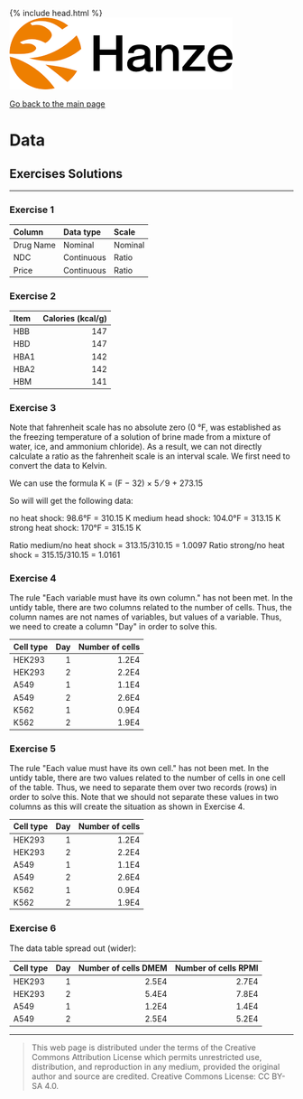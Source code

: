 {% include head.html %}
![Hanze](../hanze/hanze.png)

[Go back to the main page](../index.md)


# Data

## Exercises Solutions

---

### Exercise 1

|Column           |Data type       |Scale            |
|:----------------|:---------------|:----------------|
|Drug Name        |Nominal         |Nominal          |
|NDC              |Continuous      |Ratio            |
|Price            |Continuous      |Ratio            |


### Exercise 2

|Item             |Calories (kcal/g)|
|:----------------|----------------:|
|HBB              |147              |
|HBD              |147              |
|HBA1             |142              |
|HBA2             |142              |
|HBM              |141              |


### Exercise 3

Note that fahrenheit scale has no absolute zero (0 °F, was established as the freezing temperature of a solution of brine made from a mixture of water, ice, and ammonium chloride). As a result, we can not directly calculate a ratio as the fahrenheit scale is an interval scale. We first need to convert the data to Kelvin.

We can use the formula K = (F − 32) × 5 ⁄ 9 + 273.15

So will will get the following data:

no heat shock: 98.6°F = 310.15 K
medium head shock: 104.0°F = 313.15 K
strong heat shock: 170°F = 315.15 K

Ratio medium/no heat shock = 313.15/310.15 = 1.0097
Ratio strong/no heat shock = 315.15/310.15 = 1.0161

### Exercise 4

The rule "Each variable must have its own column." has not been met. In the untidy table, there are two columns related to the number of cells. Thus, the column names are not names of variables, but values of a variable. Thus, we need to create a column "Day" in order to solve this.

|Cell type      |Day |Number of cells|
|:--------------|---:|--------------:|
|HEK293         |1   |1.2E4          |
|HEK293         |2   |2.2E4          |
|A549           |1   |1.1E4          |
|A549           |2   |2.6E4          |
|K562           |1   |0.9E4          |
|K562           |2   |1.9E4          |

### Exercise 5

The rule "Each value must have its own cell." has not been met. In the untidy table, there are two values related to the number of cells in one cell of the table. Thus, we need to separate them over two records (rows) in order to solve this. Note that we should not separate these values in two columns as this will create the situation as shown in Exercise 4.

|Cell type      |Day |Number of cells|
|:--------------|---:|--------------:|
|HEK293         |1   |1.2E4          |
|HEK293         |2   |2.2E4          |
|A549           |1   |1.1E4          |
|A549           |2   |2.6E4          |
|K562           |1   |0.9E4          |
|K562           |2   |1.9E4          |

### Exercise 6

The data table spread out (wider):

|Cell type      |Day |Number of cells DMEM |Number of cells RPMI    |
|:--------------|---:|--------------------:|-----------------------:|
|HEK293         |1   |2.5E4                |2.7E4                   |
|HEK293         |2   |5.4E4                |7.8E4                   |
|A549           |1   |1.2E4                |1.4E4                   |
|A549           |2   |2.5E4                |5.2E4                   |

---


>This web page is distributed under the terms of the Creative Commons Attribution License which permits unrestricted use, distribution, and reproduction in any medium, provided the original author and source are credited.
>Creative Commons License: CC BY-SA 4.0.

